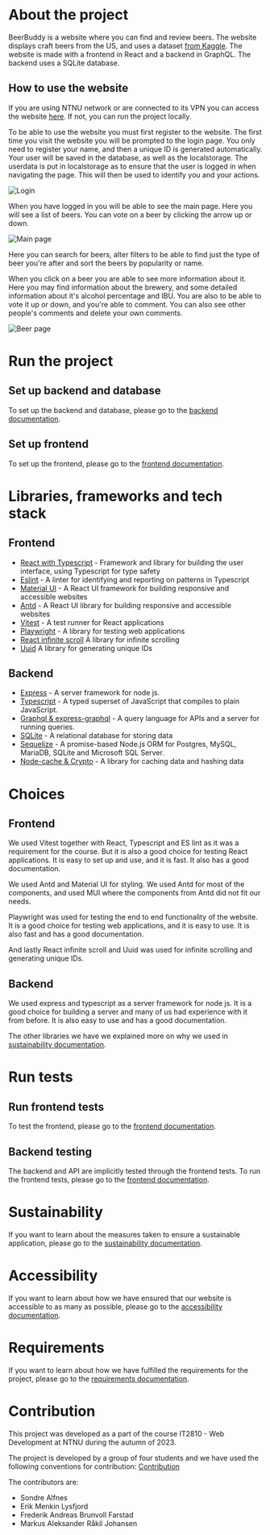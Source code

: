 # About the project

BeerBuddy is a website where you can find and review beers. The website displays craft beers from the US, and uses a dataset [from Kaggle](https://www.kaggle.com/datasets/nickhould/craft-cans/data). The website is made with a frontend in React and a backend in GraphQL. The backend uses a SQLite database.

## How to use the website

If you are using NTNU network or are connected to its VPN you can access the website [here](https://it2810-15.idi.ntnu.no/project2). If not, you can run the project locally.

To be able to use the website you must first register to the website. The first time you visit the website you will be prompted to the login page. You only need to register your name, and then a unique ID is generated automatically. Your user will be saved in the database, as well as the localstorage. The userdata is put in localstorage as to ensure that the user is logged in when navigating the page. This will then be used to identify you and your actions.

![Login](./images/login.png)

When you have logged in you will be able to see the main page. Here you will see a list of beers. You can vote on a beer by clicking the arrow up or down. 

![Main page](./images/main.png)

Here you can search for beers, alter filters to be able to find just the type of beer you're after and sort the beers by popularity or name.

When you click on a beer you are able to see more information about it. Here you may find information about the brewery, and some detailed information about it's alcohol percentage and IBU. You are also to be able to vote it up or down, and you're able to comment. You can also see other people's comments and delete your own comments.

![Beer page](./images/beer.png)

# Run the project

## Set up backend and database

To set up the backend and database, please go to the [backend documentation](./backend/README.md).

## Set up frontend

To set up the frontend, please go to the [frontend documentation](./frontend/README.md).

# Libraries, frameworks and tech stack

## Frontend

- [React with Typescript](https://react.dev) - Framework and library for building the user interface, using Typescript for type safety
- [Eslint](https://eslint.org) - A linter for identifying and reporting on patterns in Typescript
- [Material UI](https://mui.com) - A React UI framework for building responsive and accessible websites
- [Antd](https://ant.design) - A React UI library for building responsive and accessible websites
- [Vitest](https://vitest.dev/) - A test runner for React applications
- [Playwright](https://playwright.dev) - A library for testing web applications
- [React infinite scroll](https://www.npmjs.com/package/react-infinite-scroll-component) A library for infinite scrolling
- [Uuid](https://www.npmjs.com/package/uuid) A library for generating unique IDs

## Backend
- [Express](https://expressjs.com) - A server framework for node js.
- [Typescript](https://www.typescriptlang.org) - A typed superset of JavaScript that compiles to plain JavaScript.
- [Graphql & express-graphql](https://graphql.org) - A query language for APIs and a server for running queries.
- [SQLite](https://www.sqlite.org/index.html) - A relational database for storing data
- [Sequelize](https://sequelize.org) - A promise-based Node.js ORM for Postgres, MySQL, MariaDB, SQLite and Microsoft SQL Server.
- [Node-cache & Crypto](https://www.npmjs.com/package/node-cache) - A library for caching data and hashing data

# Choices

## Frontend

We used Vitest together with React, Typescript and ES lint as it was a requirement for the course. But it is also a good choice for testing React applications. It is easy to set up and use, and it is fast. It also has a good documentation. 

We used Antd and Material UI for styling. We used Antd for most of the components, and used MUI where the components from Antd did not fit our needs.

Playwright was used for testing the end to end functionality of the website. It is a good choice for testing web applications, and it is easy to use. It is also fast and has a good documentation.

And lastly React infinite scroll and Uuid was used for infinite scrolling and generating unique IDs.

## Backend

We used express and typescript as a server framework for node js. It is a good choice for building a server and many of us had experience with it from before. It is also easy to use and has a good documentation. 

The other libraries we have we explained more on why we used in [sustainability documentation](./sustainability.md).

# Run tests

## Run frontend tests

To test the frontend, please go to the [frontend documentation](./frontend/README.md).

## Backend testing

The backend and API are implicitly tested through the frontend tests. To run the frontend tests, please go to the [frontend documentation](./frontend/README.md).

# Sustainability

If you want to learn about the measures taken to ensure a sustainable application, please go to the [sustainability documentation](./sustainability.md).

# Accessibility

If you want to learn about how we have ensured that our website is accessible to as many as possible, please go to the [accessibility documentation](./accessibility.md).

# Requirements
If you want to learn about how we have fulfilled the requirements for the project, please go to the [requirements documentation](./requirements.md).

# Contribution

This project was developed as a part of the course IT2810 - Web Development at NTNU during the autumn of 2023.

The project is developed by a group of four students and we have used the following conventions for contribution: [Contribution](./contribution.md)

The contributors are:

- Sondre Alfnes
- Erik Menkin Lysfjord
- Frederik Andreas Brunvoll Farstad
- Markus Aleksander Råkil Johansen

